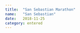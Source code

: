 ```yaml
---
title:  "San Sebastian Marathon"
name:   "San Sebastian"
date:   2018-11-25
category: entered
---
```

